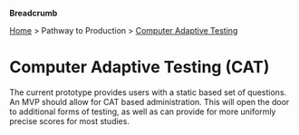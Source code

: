 **Breadcrumb**

[Home](../home.md) > Pathway to Production > [Computer Adaptive Testing](cat.md)

# Computer Adaptive Testing (CAT)

The current prototype provides users with a static based set of questions. An MVP should allow for CAT based administration. This will open the door to additional forms of testing, as well as can provide for more uniformly precise scores for most studies.